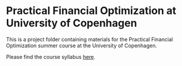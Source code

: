 # Practical Financial Optimization at University of Copenhagen

This is a project folder containing materials for the Practical Financial Optimization summer course at the University of Copenhagen.

Please find the course syllabus [here](https://kurser.ku.dk/course/nmak15000u/).
